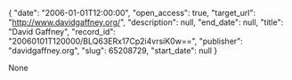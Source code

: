 {
  "date": "2006-01-01T12:00:00", 
  "open_access": true, 
  "target_url": "http://www.davidgaffney.org/", 
  "description": null, 
  "end_date": null, 
  "title": "David Gaffney", 
  "record_id": "20060101T120000/BLQ63ERx17Cp2i4vrsiK0w==", 
  "publisher": "davidgaffney.org", 
  "slug": 65208729, 
  "start_date": null
}

None